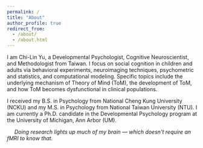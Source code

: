 ```yaml
---
permalink: /
title: "About"
author_profile: true
redirect_from: 
  - /about/
  - /about.html
---
```


I am Chi-Lin Yu, a Developmental Psychologist, Cognitive Neuroscientist, and Methodologist from Taiwan. I focus on social cognition in children and adults via behavioral experiments, neuroimaging techniques, psychometric and statistics, and computational modeling. Specific topics include the underlying mechanism of Theory of Mind (ToM), the development of ToM, and how ToM becomes dysfunctional in clinical populations.

I received my B.S. in Psychology from National Cheng Kung University (NCKU) and my M.S. in Psychology from National Taiwan University (NTU).  I am currently a Ph.D. candidate in the Developmental Psychology program at the University of Michigan, Ann Arbor (UM). 

&nbsp;&nbsp;&nbsp;&nbsp;&nbsp;*Doing research lights up much of my brain — which doesn't require an fMRI to know that.*